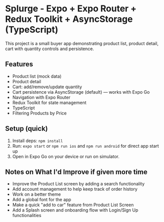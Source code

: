 # Splurge - Expo + Expo Router + Redux Toolkit + AsyncStorage (TypeScript)

This project is a small buyer app demonstrating product list, product detail, cart with quantity controls and persistence.

## Features

- Product list (mock data)
- Product detail
- Cart: add/remove/update quantity
- Cart persistence via AsyncStorage (default) — works with Expo Go
- Navigation with Expo Router
- Redux Toolkit for state management
- TypeScript
- Filtering Products by Price

## Setup (quick)

1. Install deps: `npm install`
2. Run: `expo start` or `npm run ios` and `npm run android` for direct app start up
3. Open in Expo Go on your device or run on simulator.

## Notes on What I'd Improve if given more time

- Improve the Product List screen by adding a search functionality
- Add account management to help keep track of order history
- Work on a better theme
- Add a global font for the app
- Make a quick "add to car" feature from Product List Screen
- Add a Splash screen and onboarding flow with Login/Sign Up functionalities
